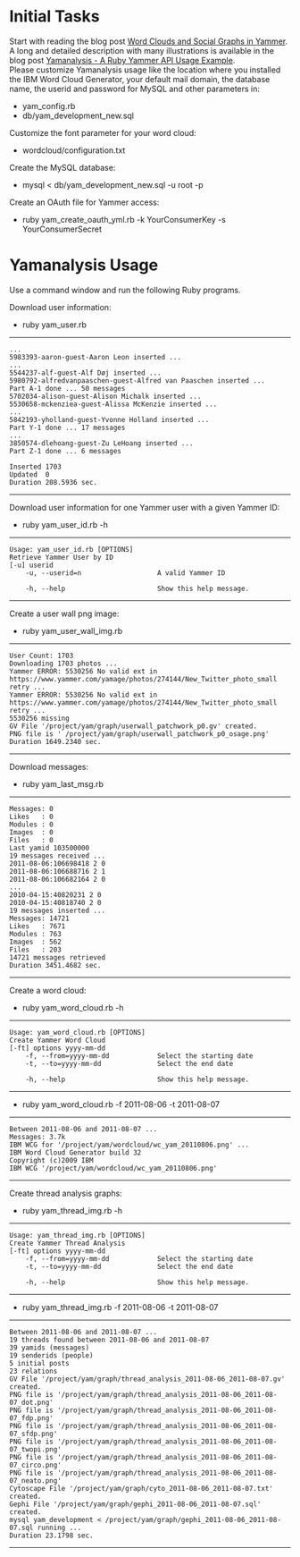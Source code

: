 Initial Tasks
=============
  
Start with reading the blog post [Word Clouds and Social Graphs in Yammer](http://bhuelbue.blogspot.com/2011/07/word-clouds-and-social-graphs-in-yammer.html). A long and detailed description with many illustrations is available in the blog post [Yamanalysis - A Ruby Yammer API Usage Example](http://bhuelbue.blogspot.com/2011/08/yamanalysis-ruby-yammer-api-usage.html).  
Please customize Yamanalysis usage like the location where you installed the IBM Word Cloud Generator, your default mail domain, the database name, the userid and password for MySQL and other parameters in:  
  
*  yam\_config.rb
*  db/yam\_development\_new.sql
  
Customize the font parameter for your word cloud:  
  
*  wordcloud/configuration.txt
  
Create the MySQL database:  
  
*  mysql < db/yam\_development\_new.sql -u root -p
  
Create an OAuth file for Yammer access:  
  
*  ruby yam\_create\_oauth\_yml.rb -k YourConsumerKey -s YourConsumerSecret
  
Yamanalysis Usage
=================
  
Use a command window and run the following Ruby programs.  
  
Download user information:  
  
*  ruby yam\_user.rb
  
-----
	...
	5983393-aaron-guest-Aaron Leon inserted ...
	...
	5544237-alf-guest-Alf Døj inserted ...
	5980792-alfredvanpaaschen-guest-Alfred van Paaschen inserted ...
	Part A-1 done ... 50 messages
	5702034-alison-guest-Alison Michalk inserted ...
	5530658-mckenziea-guest-Alissa McKenzie inserted ...
	...
	5842193-yholland-guest-Yvonne Holland inserted ... 
	Part Y-1 done ... 17 messages
	...
	3850574-dlehoang-guest-Zu LeHoang inserted ...
	Part Z-1 done ... 6 messages
	
	Inserted 1703
	Updated  0
	Duration 208.5936 sec.
----
  
Download user information for one Yammer user with a given Yammer ID:  
  
*  ruby yam\_user\_id.rb -h
  
----
	Usage: yam_user_id.rb [OPTIONS]
	Retrieve Yammer User by ID
	[-u] userid
    	-u, --userid=n                   A valid Yammer ID
	
    	-h, --help                       Show this help message.
----
  
Create a user wall png image:  
  
*  ruby yam\_user\_wall\_img.rb
  
----
	User Count: 1703
	Downloading 1703 photos ...
	Yammer ERROR: 5530256 No valid ext in https://www.yammer.com/yamage/photos/274144/New_Twitter_photo_small
	retry ...
	Yammer ERROR: 5530256 No valid ext in https://www.yammer.com/yamage/photos/274144/New_Twitter_photo_small
	retry ...
	5530256 missing
	GV File '/project/yam/graph/userwall_patchwork_p0.gv' created.
	PNG file is ' /project/yam/graph/userwall_patchwork_p0_osage.png'
	Duration 1649.2340 sec.
----
  
Download messages:  
  
*  ruby yam\_last\_msg.rb
  
----
	Messages: 0
	Likes   : 0
	Modules : 0
	Images  : 0
	Files   : 0
	Last yamid 103500000
	19 messages received ...
	2011-08-06:106698418 2 0
	2011-08-06:106688716 2 1
	2011-08-06:106682164 2 0
	...
	2010-04-15:40820231 2 0
	2010-04-15:40818740 2 0
	19 messages inserted ...
	Messages: 14721
	Likes   : 7671
	Modules : 763
	Images  : 562
	Files   : 203
	14721 messages retrieved
	Duration 3451.4682 sec.
----
  
Create a word cloud:  
  
*  ruby yam\_word\_cloud.rb -h
  
-----
	Usage: yam_word_cloud.rb [OPTIONS]
	Create Yammer Word Cloud
	[-ft] options yyyy-mm-dd
    	-f, --from=yyyy-mm-dd            Select the starting date
    	-t, --to=yyyy-mm-dd              Select the end date
	
    	-h, --help                       Show this help message.
-----
  
*  ruby yam\_word\_cloud.rb -f 2011-08-06 -t 2011-08-07
  
----
	Between 2011-08-06 and 2011-08-07 ...
	Messages: 3.7k
	IBM WCG for '/project/yam/wordcloud/wc_yam_20110806.png' ...
	IBM Word Cloud Generator build 32
	Copyright (c)2009 IBM
	IBM WCG '/project/yam/wordcloud/wc_yam_20110806.png'
----
  
Create thread analysis graphs:  
  
*  ruby yam\_thread\_img.rb -h
  
----
	Usage: yam_thread_img.rb [OPTIONS]
	Create Yammer Thread Analysis
	[-ft] options yyyy-mm-dd
    	-f, --from=yyyy-mm-dd            Select the starting date
    	-t, --to=yyyy-mm-dd              Select the end date

    	-h, --help                       Show this help message.
----
  
*  ruby yam\_thread\_img.rb -f 2011-08-06 -t 2011-08-07
  
----
	Between 2011-08-06 and 2011-08-07 ...
	19 threads found between 2011-08-06 and 2011-08-07
	39 yamids (messages)
	19 senderids (people)
	5 initial posts
	23 relations
	GV File '/project/yam/graph/thread_analysis_2011-08-06_2011-08-07.gv' created.
	PNG file is '/project/yam/graph/thread_analysis_2011-08-06_2011-08-07_dot.png'
	PNG file is '/project/yam/graph/thread_analysis_2011-08-06_2011-08-07_fdp.png'
	PNG file is '/project/yam/graph/thread_analysis_2011-08-06_2011-08-07_sfdp.png'
	PNG file is '/project/yam/graph/thread_analysis_2011-08-06_2011-08-07_twopi.png'
	PNG file is '/project/yam/graph/thread_analysis_2011-08-06_2011-08-07_circo.png'
	PNG file is '/project/yam/graph/thread_analysis_2011-08-06_2011-08-07_neato.png'
	Cytoscape File '/project/yam/graph/cyto_2011-08-06_2011-08-07.txt' created.
	Gephi File '/project/yam/graph/gephi_2011-08-06_2011-08-07.sql' created.
	mysql yam_development < /project/yam/graph/gephi_2011-08-06_2011-08-07.sql running ...
	Duration 23.1798 sec.
----
